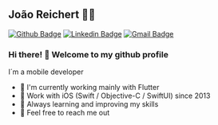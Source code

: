 ## João Reichert :man_technologist:

[![Github Badge](https://img.shields.io/badge/-Github-000?style=flat-square&logo=Github&logoColor=white&link=https://github.com/reeichert)](https://github.com/reeichert)
[![Linkedin Badge](https://img.shields.io/badge/-LinkedIn-blue?style=flat-square&logo=Linkedin&logoColor=white&link=https://www.linkedin.com/in/reeichert/)](https://www.linkedin.com/in/reeichert/)
[![Gmail Badge](https://img.shields.io/badge/-Gmail-c14438?style=flat-square&logo=Gmail&logoColor=white&link=mailto:joaoreichert94@gmail.com)](mailto:joaoreichert94@gmail.com)

### Hi there! 👋 Welcome to my github profile

I´m a mobile developer 

 - 📲 I'm currently working mainly with Flutter
 - 🌱 Work with iOS (Swift / Objective-C / SwiftUI) since 2013
 - 🚀 Always learning and improving my skills
 - 💬 Feel free to reach me out
